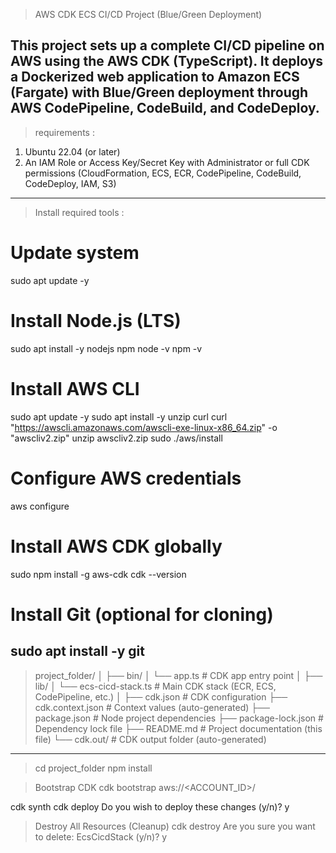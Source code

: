 >AWS CDK ECS CI/CD Project (Blue/Green Deployment)

This project sets up a complete CI/CD pipeline on AWS using the AWS CDK (TypeScript).
It deploys a Dockerized web application to Amazon ECS (Fargate) with Blue/Green deployment through AWS CodePipeline, CodeBuild, and CodeDeploy.
----------------------------------------------------------------------------------------------------------------------------------------------------------------------------------
>requirements :

1. Ubuntu 22.04 (or later)
2. An IAM Role or Access Key/Secret Key with Administrator or full CDK permissions
(CloudFormation, ECS, ECR, CodePipeline, CodeBuild, CodeDeploy, IAM, S3)
---------------------------------------------------------------------------------------------------------------------------------------------------------------------------------
>Install required tools : 

# Update system
sudo apt update -y

# Install Node.js (LTS)
sudo apt install -y nodejs npm
node -v
npm -v

# Install AWS CLI
sudo apt update -y
sudo apt install -y unzip curl
curl "https://awscli.amazonaws.com/awscli-exe-linux-x86_64.zip" -o "awscliv2.zip"
unzip awscliv2.zip
sudo ./aws/install


# Configure AWS credentials
aws configure

# Install AWS CDK globally
sudo npm install -g aws-cdk
cdk --version

# Install Git (optional for cloning)
sudo apt install -y git
---------------------------------------------------------------------------------------------------------------------------------------------------------------------------------
>project_folder/
│
├── bin/
│   └── app.ts                # CDK app entry point
│
├── lib/
│   └── ecs-cicd-stack.ts     # Main CDK stack (ECR, ECS, CodePipeline, etc.)
│
├── cdk.json                  # CDK configuration
├── cdk.context.json          # Context values (auto-generated)
├── package.json              # Node project dependencies
├── package-lock.json         # Dependency lock file
├── README.md                 # Project documentation (this file)
└── cdk.out/                  # CDK output folder (auto-generated)

-------------------------------------------------------------------------------------------------------------------------------------------------------------------
>cd project_folder
npm install

> Bootstrap CDK
cdk bootstrap aws://<ACCOUNT_ID>/<REGION>

cdk synth
cdk deploy
Do you wish to deploy these changes (y/n)? y

> Destroy All Resources (Cleanup)
cdk destroy
Are you sure you want to delete: EcsCicdStack (y/n)? y



